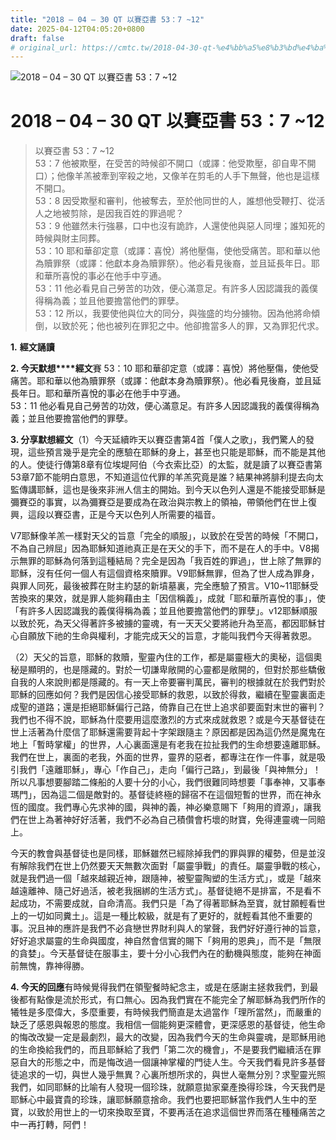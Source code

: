 ```yaml
---
title: "2018 – 04 – 30 QT 以賽亞書 53：7 ~12"
date: 2025-04-12T04:05:20+0800
draft: false
# original_url: https://cmtc.tw/2018-04-30-qt-%e4%bb%a5%e8%b3%bd%e4%ba%9e%e6%9b%b8-53%ef%bc%9a7-12
---
```


![2018 – 04 – 30 QT 以賽亞書 53：7 ~12](/images/qt.jpg   "2018 – 04 – 30 QT 以賽亞書 53：7 ~12")

# 2018 – 04 – 30 QT 以賽亞書 53：7 ~12

> 以賽亞書 53：7 ~12  
> 53：7 他被欺壓，在受苦的時候卻不開口（或譯：他受欺壓，卻自卑不開口）；他像羊羔被牽到宰殺之地，又像羊在剪毛的人手下無聲，他也是這樣不開口。  
> 53：8 因受欺壓和審判，他被奪去，至於他同世的人，誰想他受鞭打、從活人之地被剪除，是因我百姓的罪過呢？  
> 53：9 他雖然未行強暴，口中也沒有詭詐，人還使他與惡人同埋；誰知死的時候與財主同葬。  
> 53：10 耶和華卻定意（或譯：喜悅）將他壓傷，使他受痛苦。耶和華以他為贖罪祭（或譯：他獻本身為贖罪祭）。他必看見後裔，並且延長年日。耶和華所喜悅的事必在他手中亨通。  
> 53：11 他必看見自己勞苦的功效，便心滿意足。有許多人因認識我的義僕得稱為義；並且他要擔當他們的罪孽。  
> 53：12 所以，我要使他與位大的同分，與強盛的均分擄物。因為他將命傾倒，以致於死；他也被列在罪犯之中。他卻擔當多人的罪，又為罪犯代求。

**1.** **經文誦讀**

**2. 今天默想****經文**賽 53：10 耶和華卻定意（或譯：喜悅）將他壓傷，使他受痛苦。耶和華以他為贖罪祭（或譯：他獻本身為贖罪祭）。他必看見後裔，並且延長年日。耶和華所喜悅的事必在他手中亨通。  
53：11 他必看見自己勞苦的功效，便心滿意足。有許多人因認識我的義僕得稱為義；並且他要擔當他們的罪孽。

**3. 分享默想經文**（1）今天延續昨天以賽亞書第4首「僕人之歌」，我們驚人的發現，這些預言幾乎是完全的應驗在耶穌的身上，甚至也只能是耶穌，而不能是其他的人。使徒行傳第8章有位埃堤阿伯（今衣索比亞）的太監，就是讀了以賽亞書第53章7節不能明白意思，不知道這位代罪的羊羔究竟是誰？結果神將腓利提去向太監傳講耶穌，這也是後來非洲人信主的開始。到今天以色列人還是不能接受耶穌是彌賽亞的事實，以為彌賽亞是要成為在政治與宗教上的領袖，帶領他們在世上復興，這段以賽亞書，正是今天以色列人所需要的福音。

V7耶穌像羊羔一樣對天父的旨意「完全的順服」，以致於在受苦的時候「不開口，不為自己辨屈」因為耶穌知道祂真正是在天父的手下，而不是在人的手中。V8揭示無罪的耶穌為何落到這種結局？完全是因為「我百姓的罪過」，世上除了無罪的耶穌，沒有任何一個人有這個資格來贖罪。V9耶穌無罪，但為了世人成為罪身，與罪人同死，最後被葬在財主約瑟的新墳墓裏，完全應驗了預言。V10~11耶穌受苦換來的果效，就是罪人能夠藉由主「因信稱義」，成就「耶和華所喜悅的事」，使「有許多人因認識我的義僕得稱為義；並且他要擔當他們的罪孽」。v12耶穌順服以致於死，為天父得著許多被擄的靈魂，有一天天父要將祂升為至高，都因耶穌甘心自願放下祂的生命與權利，才能完成天父的旨意，才能叫我們今天得著救恩。

（2）天父的旨意，耶穌的救贖，聖靈內住的工作，都是屬靈極大的奧秘，這個奧秘是顯明的，也是隱藏的。對於一切謙卑敞開的心靈都是敞開的，但對於那些驕傲自我的人來說則都是隱藏的。有一天上帝要審判萬民，審判的根據就在於我們對於耶穌的回應如何？我們是因信心接受耶穌的救恩，以致於得救，繼續在聖靈裏面走成聖的道路；還是拒絕耶穌偏行己路，倚靠自己在世上追求卻要面對末世的審判？我們也不得不說，耶穌為什麼要用這麼激烈的方式來成就救恩？或是今天基督徒在世上活著為什麼信了耶穌還需要背起十字架跟隨主？原因都是因為這仍然是魔鬼在地上「暫時掌權」的世界，人心裏面還是有老我在拉扯我們的生命想要遠離耶穌。我們在世上，裏面的老我，外面的世界，靈界的惡者，都專注在作一件事，就是吸引我們「遠離耶穌」，專心「作自己」，走向「偏行己路」，到最後「與神無分」！所以凡事想要腳踏二條船的人要十分的小心，我們很難同時想要「事奉神，又事奉瑪門」，因為這二個是敵對的。基督徒終極的歸宿不在這個短暫的世界，而在神永恆的國度。我們專心先求神的國，與神的義，神必樂意賜下「夠用的資源」，讓我們在世上為著神好好活著，我們不必為自己積儹會朽壞的財寶，免得連靈魂一同賠上。

今天的教會與基督徒也是同樣，耶穌雖然已經除掉我們的罪與罪的權勢，但是並沒有解除我們在世上仍然要天天無數次面對「屬靈爭戰」的責任。屬靈爭戰的核心，就是我們過一個「越來越親近神，跟隨神，被聖靈陶塑的生活方式」，或是「越來越遠離神、隨己好過活，被老我捆綁的生活方式」。基督徒絕不是排富，不是看不起成功，不需要成就，自命清高。我們只是「為了得著耶穌為至寶，就甘願輕看世上的一切如同糞土」。這是一種比較級，就是有了更好的，就輕看其他不重要的事。況且神的應許是我們不必貪戀世界財利與人的掌聲，我們好好遵行神的旨意，好好追求屬靈的生命與國度，神自然會信實的賜下「夠用的恩典」，而不是「無限的貪婪」。今天基督徒在服事主，要十分小心我們內在的動機與態度，能夠在神面前無愧，靠神得勝。

**4. 今天的回應**有時候覺得我們在領聖餐時紀念主，或是在感謝主拯救我們，到最後都有點像是流於形式，有口無心。因為我們實在不能完全了解耶穌為我們所作的犧牲是多麼偉大，多麼重要，有時候我們簡直是太過當作「理所當然」，而嚴重的缺乏了感恩與報恩的態度。我相信一個能夠更深體會，更深感恩的基督徒，他生命的悔改改變一定是最劇烈，最大的改變，因為我們今天的生命與靈魂，是耶穌用祂的生命換給我們的，而且耶穌給了我們「第二次的機會」，不是要我們繼續活在罪惡自大的形態之中，而是悔改過一個讓神掌權的門徒人生。今天我們看見許多基督徒追求的一切，與世人幾乎無異？心裏所想所求的，與世人毫無分別？求聖靈光照我們，如同耶穌的比喻有人發現一個珍珠，就願意拋家棄產換得珍珠，今天我們是耶穌心中最寶貴的珍珠，讓耶穌願意捨命。我們也要把耶穌當作我們人生中的至寶，以致於用世上的一切來換取至寶，不要再活在追求這個世界而落在種種痛苦之中一再打轉，阿們！